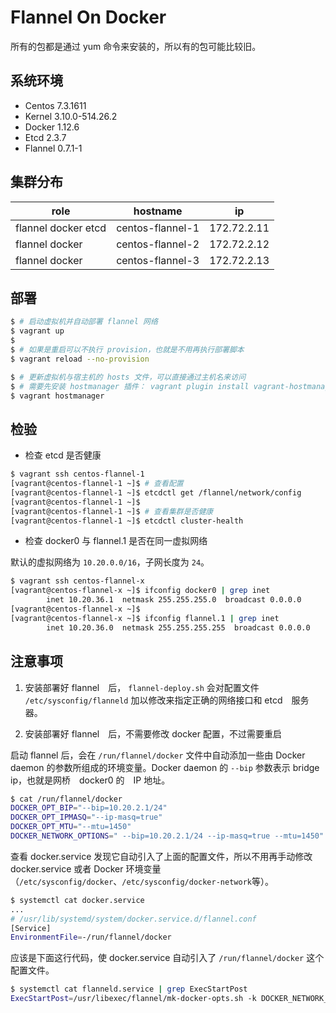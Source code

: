 # Flannel On Docker

所有的包都是通过 yum 命令来安装的，所以有的包可能比较旧。

## 系统环境

  * Centos 7.3.1611
  * Kernel 3.10.0-514.26.2
  * Docker 1.12.6
  * Etcd 2.3.7
  * Flannel 0.7.1-1


## 集群分布

| role                | hostname         | ip          |
| ------------------- | ---------------- | ----------- |
| flannel docker etcd | centos-flannel-1 | 172.72.2.11 |
| flannel docker      | centos-flannel-2 | 172.72.2.12 |
| flannel docker      | centos-flannel-3 | 172.72.2.13 |


## 部署

```bash
$ # 启动虚拟机并自动部署 flannel 网络
$ vagrant up
$
$ # 如果是重启可以不执行 provision，也就是不用再执行部署脚本
$ vagrant reload --no-provision
```

```bash
$ # 更新虚拟机与宿主机的 hosts 文件，可以直接通过主机名来访问
$ # 需要先安装 hostmanager 插件： vagrant plugin install vagrant-hostmanager
$ vagrant hostmanager
```


## 检验

* 检查 etcd 是否健康

```bash
$ vagrant ssh centos-flannel-1
[vagrant@centos-flannel-1 ~]$ # 查看配置
[vagrant@centos-flannel-1 ~]$ etcdctl get /flannel/network/config
[vagrant@centos-flannel-1 ~]$ 
[vagrant@centos-flannel-1 ~]$ # 查看集群是否健康
[vagrant@centos-flannel-1 ~]$ etcdctl cluster-health
```

* 检查 docker0 与 flannel.1 是否在同一虚拟网络

默认的虚拟网络为 `10.20.0.0/16`，子网长度为 `24`。

```bash
$ vagrant ssh centos-flannel-x
[vagrant@centos-flannel-x ~]$ ifconfig docker0 | grep inet
        inet 10.20.36.1  netmask 255.255.255.0  broadcast 0.0.0.0
[vagrant@centos-flannel-x ~]$     
[vagrant@centos-flannel-x ~]$ ifconfig flannel.1 | grep inet
        inet 10.20.36.0  netmask 255.255.255.255  broadcast 0.0.0.0 
```


## 注意事项

1. 安装部署好 flannel　后， `flannel-deploy.sh` 会对配置文件 `/etc/sysconfig/flanneld` 加以修改来指定正确的网络接口和 etcd　服务器。

2. 安装部署好 flannel　后，不需要修改 docker 配置，不过需要重启

启动 flannel 后，会在 `/run/flannel/docker` 文件中自动添加一些由 Docker daemon 的参数所组成的环境变量。Docker daemon 的 `--bip` 参数表示 bridge ip，也就是网桥　docker0 的　IP 地址。

```bash
$ cat /run/flannel/docker
DOCKER_OPT_BIP="--bip=10.20.2.1/24"
DOCKER_OPT_IPMASQ="--ip-masq=true"
DOCKER_OPT_MTU="--mtu=1450"
DOCKER_NETWORK_OPTIONS=" --bip=10.20.2.1/24 --ip-masq=true --mtu=1450"
```

查看 docker.service 发现它自动引入了上面的配置文件，所以不用再手动修改 docker.service 或者 Docker 环境变量（`/etc/sysconfig/docker`、`/etc/sysconfig/docker-network`等）。

```bash
$ systemctl cat docker.service
...
# /usr/lib/systemd/system/docker.service.d/flannel.conf
[Service]
EnvironmentFile=-/run/flannel/docker
```

应该是下面这行代码，使 docker.service 自动引入了 `/run/flannel/docker` 这个配置文件。

```bash
$ systemctl cat flanneld.service | grep ExecStartPost
ExecStartPost=/usr/libexec/flannel/mk-docker-opts.sh -k DOCKER_NETWORK_OPTIONS -d /run/flannel/docker